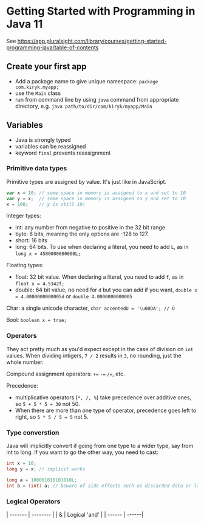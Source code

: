 # Getting Started with Programming in Java 11

See https://app.pluralsight.com/library/courses/getting-started-programming-java/table-of-contents

## Create your first app

- Add a package name to give unique namespace: `package com.kiryk.myapp;`
- use the `Main` class
- run from command line by using `java` command from appropriate directory, e.g. `java path/to/dir/com/kiryk/myapp/Main`

## Variables
- Java is strongly typed
- variables can be reassigned
- keyword `final` prevents reassignment

### Primitive data types

Primitive types are assigned by value. It's just like in JavaScript. 
```js
var x = 10; // some space in memory is assigned to x and set to 10
var y = x;  // some space in memory is assigned to y and set to 10
x = 100;    // y is still 10!
```

Integer types:
- int: any number from negative to positive in the 32 bit range
- byte: 8 bits, meaning the only options are -128 to 127.
- short: 16 bits
- long: 64 bits. To use when declaring a literal, you need to add `L`, as in `long x = 4500000000000L;`

Floating types:
- float: 32 bit value. When declaring a literal, you need to add `f`, as in `float x = 4.5342f;`
- double: 64 bit value, no need for `d` but you can add if you want, `double x = 4.0000000000005d` or `double 4.0000000000005`

Char: a single unicode character, `char accentedU = '\u00DA'; // Ú`

Bool: `boolean x = true;`

### Operators
They act pretty much as you'd expect except in the case of division on `int` values. When dividing intigers, `7 / 2` results in `3`, no rounding, just the whole number.

Compound assignment operators: `+=` `-=` `/=`, etc. 

Precedence: 

- multiplicative operators (`*, /, %`) take precedence over additive ones, so `5 + 5 * 5 = 30` not 50.
- When there are more than one type of operator, precedence goes left to right, so `5 * 5 / 5 = 5` not 5.

### Type converstion
Java will implicitly convert if going from one type to a wider type, say from int to long. If you want to go the other way, you need to cast:
```java
int x = 10;
long y = x; // implicit works

long a = 100001010101010L;
int b = (int) a; // beware of side effects such as discarded data or lost precision!
```

### Logical Operators
| ------- | -------- |
| & | Logical 'and' |
| ------ | ------|
